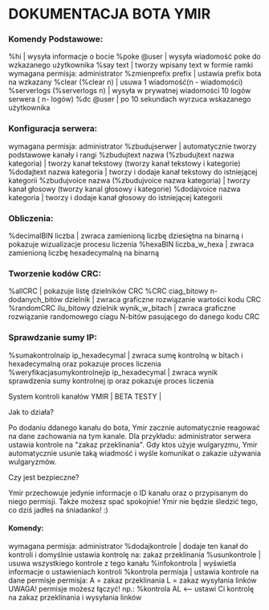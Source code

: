 # DOKUMENTACJA BOTA YMIR 

### Komendy Podstawowe: 
%hi | wysyła informacje o bocie
%poke @user | wysyła wiadomość poke do wzkazanego użytkownika
%say text | tworzy wpisany text w formie ramki
wymagana permisja: administrator
%zmienprefix prefix | ustawia prefix bota na wzkazany 
%clear (%clear n) | usuwa 1 wiadomość(n - wiadomości) 
%serverlogs (%serverlogs n) | wysyła w prywatnej wiadomości 10 logów serwera ( n- logów) 
%dc @user | po 10 sekundach wyrzuca wskazanego użytkownika 

### Konfiguracja serwera:
wymagana permisja: administrator 
%zbudujserwer | automatycznie tworzy podstawowe kanały i rangi
%zbudujtext nazwa (%zbudujtext nazwa kategoria) | tworzy kanał tekstowy (tworzy kanał tekstowy i kategorie)
%dodajtext nazwa kategoria | tworzy i dodaje kanał tekstowy do istniejącej kategorii 
%zbudujvoice nazwa (%zbudujvoice nazwa kategoria) | tworzy kanał głosowy (tworzy kanal głosowy i kategorie)
%dodajvoice nazwa kategoria | tworzy i dodaje kanał głosowy do istniejącej kategorii

### Obliczenia:
%decimalBIN liczba | zwraca zamienioną liczbę dziesiętna na binarną i pokazuje wizualizacje procesu liczenia
%hexaBIN liczba_w_hexa | zwraca zamienioną liczbę hexadecymalną na binarną

### Tworzenie kodów CRC:
%allCRC | pokazuje listę dzielników CRC
%CRC ciag_bitowy n-dodanych_bitów dzielnik | zwraca graficzne rozwiązanie wartości kodu CRC
%randomCRC ilu_bitowy dzielnik wynik_w_bitach | zwraca graficzne rozwiązanie randomowego ciagu N-bitów pasującego do danego kodu CRC

### Sprawdzanie sumy IP:
%sumakontrolnaip ip_hexadecymal | zwraca sumę kontrolną w bitach i hexadecymalną oraz pokazuje proces liczenia
%weryfikacjasumykontrolnejip ip_hexadecymal | zwraca wynik sprawdzenia sumy kontrolnej ip oraz pokazuje proces liczenia

System kontroli kanałów YMIR | BETA TESTY |

Jak to działa?

Po dodaniu ddanego kanału do bota, Ymir zacznie automatycznie reagować na dane zachowania na tym kanale.
Dla przykładu: administrator serwera ustawia kontrole na "zakaz przeklinania". Gdy ktos użyje wulgaryzmu,
Ymir automatycznie usunie taką wiadmość i wyśle komunikat o zakazie używania wulgaryzmów.

Czy jest bezpieczne?

Ymir przechowuje jedynie informacje o ID kanału oraz o przypisanym do niego permisji.
Także możesz spać spokojnie! Ymir nie będzie śledzić tego, co dziś jadłeś na śniadanko! :) 

#### Komendy:
wymagana permisja: administrator 
%dodajkontrole | dodaje ten kanał do kontroli i domyślnie ustawia kontrolę na: zakaz przeklinania
%usunkontrole | usuwa wszystkiego kontrole z tego kanału
%infokontrola | wyświetla informacje o ustawieniach kontroli 
%kontrola permisja | ustawia kontrole na dane permisje
    permisja:
        A = zakaz przeklinania
        L = zakaz wysyłania linków
    UWAGA! permisje możesz łączyć! np.: %kontrola AL <-- ustawi Ci kontrolę na zakaz przeklinania i wysyłania linków

